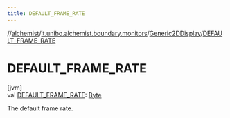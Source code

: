 ```yaml
---
title: DEFAULT_FRAME_RATE
---
```

//[alchemist](../../../index.html)/[it.unibo.alchemist.boundary.monitors](../index.html)/[Generic2DDisplay](index.html)/[DEFAULT_FRAME_RATE](-d-e-f-a-u-l-t_-f-r-a-m-e_-r-a-t-e.html)



# DEFAULT_FRAME_RATE



[jvm]\
val [DEFAULT_FRAME_RATE](-d-e-f-a-u-l-t_-f-r-a-m-e_-r-a-t-e.html): [Byte](https://kotlinlang.org/api/latest/jvm/stdlib/kotlin/-byte/index.html)



The default frame rate.




